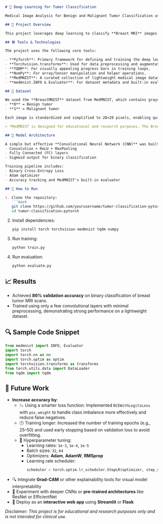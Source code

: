 ````markdown
# 🧠 Deep Learning for Tumor Classification

Medical Image Analysis for Benign and Malignant Tumor Classification using PyTorch and the MedMNIST dataset.

## 📌 Project Overview

This project leverages deep learning to classify **Breast MRI** images as either **benign** or **malignant** tumors. The model was built using **PyTorch** and trained on the **BreastMNIST** subset of the MedMNIST dataset. The goal is to provide a lightweight, interpretable, and efficient pipeline for medical image classification tasks.

## 🛠️ Tools & Technologies

The project uses the following core tools:

- **PyTorch**: Primary framework for defining and training the deep learning model.
- **Torchvision.transforms**: Used for data preprocessing and augmentation (e.g., normalization, resizing).
- **TQDM**: For visually appealing progress bars in training loops.
- **NumPy**: For array/tensor manipulation and helper operations.
- **MedMNIST**: A curated collection of lightweight medical image datasets. We use the **BreastMNIST** subset.
- **medmnist.INFO & Evaluator**: For dataset metadata and built-in evaluation with metrics like accuracy and AUC.

## 📂 Dataset

We used the **BreastMNIST** dataset from MedMNIST, which contains grayscale breast MRI images labeled as:
- **0** = Benign tumor
- **1** = Malignant tumor

Each image is standardized and simplified to 28×28 pixels, enabling quick experimentation and benchmarking.

> *MedMNIST is designed for educational and research purposes. The BreastMNIST subset is derived from the Breast Cancer MRI Cohort (TCIA).*

## 🧠 Model Architecture

A simple but effective **Convolutional Neural Network (CNN)** was built in PyTorch with the following layers:
- Convolution + ReLU + MaxPooling
- Fully Connected (FC) layers
- Sigmoid output for binary classification

Training pipeline includes:
- Binary Cross-Entropy Loss
- Adam optimizer
- Accuracy tracking and MedMNIST's built-in evaluator

## 🚀 How to Run

1. Clone the repository:
   ```bash
   git clone https://github.com/yourusername/tumor-classification-pytorch.git
   cd tumor-classification-pytorch
````

2. Install dependencies:

   ```bash
   pip install torch torchvision medmnist tqdm numpy
   ```

3. Run training:

   ```bash
   python train.py
   ```

4. Run evaluation:

   ```bash
   python evaluate.py
   ```

## 📈 Results

* Achieved **86% validation accuracy** on binary classification of breast tumor MRI scans.
* Trained using only a few convolutional layers with minimal preprocessing, demonstrating strong performance on a lightweight dataset.

## 🔍 Sample Code Snippet

```python
from medmnist import INFO, Evaluator
import torch
import torch.nn as nn
import torch.optim as optim
import torchvision.transforms as transforms
from torch.utils.data import DataLoader
from tqdm import tqdm
```

## 🧪 Future Work

- **Increase accuracy by**:
  - 📉 Using a smarter loss function: Implemented `BCEWithLogitsLoss` with `pos_weight` to handle class imbalance more effectively and reduce false negatives.
  - 🕒 Training longer: Increased the number of training epochs (e.g., 25–50) and used early stopping based on validation loss to avoid overfitting.
  - 🧪 Hyperparameter tuning:
    - Learning rates: `1e-3`, `1e-4`, `1e-5`
    - Batch sizes: `32`, `64`
    - Optimizers: **Adam**, **AdamW**, **RMSprop**
    - Learning rate scheduler:
      ```python
      scheduler = torch.optim.lr_scheduler.StepLR(optimizer, step_size=5, gamma=0.5)
      ```
- 🔍 Integrate **Grad-CAM** or other explainability tools for visual model interpretability
- 🧠 Experiment with deeper CNNs or **pre-trained architectures** like ResNet or EfficientNet
- 🚀 Deploy as an **interactive web app** using **Streamlit** or **Flask**


*Disclaimer: This project is for educational and research purposes only and is not intended for clinical use.*
